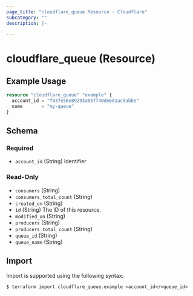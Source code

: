 ```yaml
---
page_title: "cloudflare_queue Resource - Cloudflare"
subcategory: ""
description: |-
  
---
```


# cloudflare_queue (Resource)



## Example Usage

```terraform
resource "cloudflare_queue" "example" {
  account_id = "f037e56e89293a057740de681ac9abbe"
  name       = "my-queue"
}
```
<!-- schema generated by tfplugindocs -->
## Schema

### Required

- `account_id` (String) Identifier

### Read-Only

- `consumers` (String)
- `consumers_total_count` (String)
- `created_on` (String)
- `id` (String) The ID of this resource.
- `modified_on` (String)
- `producers` (String)
- `producers_total_count` (String)
- `queue_id` (String)
- `queue_name` (String)

## Import

Import is supported using the following syntax:

```shell
$ terraform import cloudflare_queue.example <account_id>/<queue_id>
```
